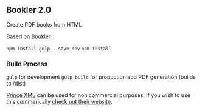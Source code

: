 ## Bookler 2.0

Create PDF books from HTML

Based on [Bookler](https://github.com/felixcohen/Bookler) 

`npm install gulp --save-dev`
`npm install`

### Build Process
`gulp` for development
`gulp build` for production abd PDF generation (builds to /dist)

[Prince XML](https://www.princexml.com/) can be used for non commercial purposes. If you wish to use this commerically [check out their website](https://www.princexml.com/purchase/).


